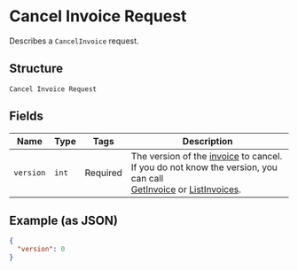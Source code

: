 
# Cancel Invoice Request

Describes a `CancelInvoice` request.

## Structure

`Cancel Invoice Request`

## Fields

| Name | Type | Tags | Description |
|  --- | --- | --- | --- |
| `version` | `int` | Required | The version of the [invoice](#type-invoice) to cancel.<br>If you do not know the version, you can call<br>[GetInvoice](#endpoint-Invoices-GetInvoice) or [ListInvoices](#endpoint-Invoices-ListInvoices). |

## Example (as JSON)

```json
{
  "version": 0
}
```

